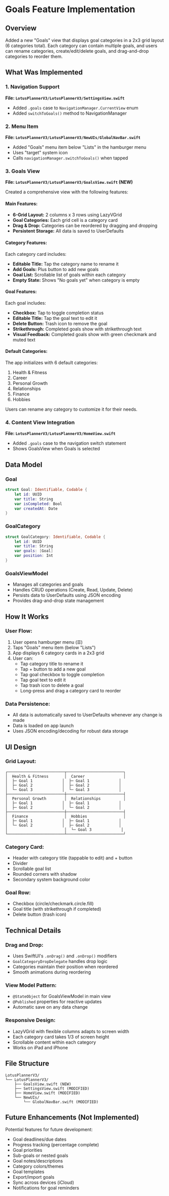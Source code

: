 # Goals Feature Implementation

## Overview
Added a new "Goals" view that displays goal categories in a 2x3 grid layout (6 categories total). Each category can contain multiple goals, and users can rename categories, create/edit/delete goals, and drag-and-drop categories to reorder them.

## What Was Implemented

### 1. Navigation Support
**File: `LotusPlannerV3/LotusPlannerV3/SettingsView.swift`**
- Added `.goals` case to `NavigationManager.CurrentView` enum
- Added `switchToGoals()` method to NavigationManager

### 2. Menu Item
**File: `LotusPlannerV3/LotusPlannerV3/NewUIs/GlobalNavBar.swift`**
- Added "Goals" menu item below "Lists" in the hamburger menu
- Uses "target" system icon
- Calls `navigationManager.switchToGoals()` when tapped

### 3. Goals View
**File: `LotusPlannerV3/LotusPlannerV3/GoalsView.swift` (NEW)**

Created a comprehensive view with the following features:

#### Main Features:
- **6-Grid Layout:** 2 columns x 3 rows using LazyVGrid
- **Goal Categories:** Each grid cell is a category card
- **Drag & Drop:** Categories can be reordered by dragging and dropping
- **Persistent Storage:** All data is saved to UserDefaults

#### Category Features:
Each category card includes:
- **Editable Title:** Tap the category name to rename it
- **Add Goals:** Plus button to add new goals
- **Goal List:** Scrollable list of goals within each category
- **Empty State:** Shows "No goals yet" when category is empty

#### Goal Features:
Each goal includes:
- **Checkbox:** Tap to toggle completion status
- **Editable Title:** Tap the goal text to edit it
- **Delete Button:** Trash icon to remove the goal
- **Strikethrough:** Completed goals show with strikethrough text
- **Visual Feedback:** Completed goals show with green checkmark and muted text

#### Default Categories:
The app initializes with 6 default categories:
1. Health & Fitness
2. Career
3. Personal Growth
4. Relationships
5. Finance
6. Hobbies

Users can rename any category to customize it for their needs.

### 4. Content View Integration
**File: `LotusPlannerV3/LotusPlannerV3/HomeView.swift`**
- Added `.goals` case to the navigation switch statement
- Shows GoalsView when Goals is selected

## Data Model

### Goal
```swift
struct Goal: Identifiable, Codable {
    let id: UUID
    var title: String
    var isCompleted: Bool
    var createdAt: Date
}
```

### GoalCategory
```swift
struct GoalCategory: Identifiable, Codable {
    let id: UUID
    var title: String
    var goals: [Goal]
    var position: Int
}
```

### GoalsViewModel
- Manages all categories and goals
- Handles CRUD operations (Create, Read, Update, Delete)
- Persists data to UserDefaults using JSON encoding
- Provides drag-and-drop state management

## How It Works

### User Flow:
1. User opens hamburger menu (☰)
2. Taps "Goals" menu item (below "Lists")
3. App displays 6 category cards in a 2x3 grid
4. User can:
   - Tap category title to rename it
   - Tap + button to add a new goal
   - Tap goal checkbox to toggle completion
   - Tap goal text to edit it
   - Tap trash icon to delete a goal
   - Long-press and drag a category card to reorder

### Data Persistence:
- All data is automatically saved to UserDefaults whenever any change is made
- Data is loaded on app launch
- Uses JSON encoding/decoding for robust data storage

## UI Design

### Grid Layout:
```
┌─────────────────────────┬─────────────────────────┐
│  Health & Fitness       │  Career                 │
│  ├─ Goal 1             │  ├─ Goal 1             │
│  ├─ Goal 2             │  ├─ Goal 2             │
│  └─ Goal 3             │  └─ Goal 3             │
├─────────────────────────┼─────────────────────────┤
│  Personal Growth        │  Relationships          │
│  ├─ Goal 1             │  ├─ Goal 1             │
│  ├─ Goal 2             │  └─ Goal 2             │
├─────────────────────────┼─────────────────────────┤
│  Finance                │  Hobbies                │
│  ├─ Goal 1             │  ├─ Goal 1             │
│  └─ Goal 2             │  ├─ Goal 2             │
│                         │  └─ Goal 3             │
└─────────────────────────┴─────────────────────────┘
```

### Category Card:
- Header with category title (tappable to edit) and + button
- Divider
- Scrollable goal list
- Rounded corners with shadow
- Secondary system background color

### Goal Row:
- Checkbox (circle/checkmark.circle.fill)
- Goal title (with strikethrough if completed)
- Delete button (trash icon)

## Technical Details

### Drag and Drop:
- Uses SwiftUI's `.onDrag()` and `.onDrop()` modifiers
- `GoalCategoryDropDelegate` handles drop logic
- Categories maintain their position when reordered
- Smooth animations during reordering

### View Model Pattern:
- `@StateObject` for GoalsViewModel in main view
- `@Published` properties for reactive updates
- Automatic save on any data change

### Responsive Design:
- LazyVGrid with flexible columns adapts to screen width
- Each category card takes 1/3 of screen height
- Scrollable content within each category
- Works on iPad and iPhone

## File Structure
```
LotusPlannerV3/
└── LotusPlannerV3/
    ├── GoalsView.swift (NEW)
    ├── SettingsView.swift (MODIFIED)
    ├── HomeView.swift (MODIFIED)
    └── NewUIs/
        └── GlobalNavBar.swift (MODIFIED)
```

## Future Enhancements (Not Implemented)
Potential features for future development:
- Goal deadlines/due dates
- Progress tracking (percentage complete)
- Goal priorities
- Sub-goals or nested goals
- Goal notes/descriptions
- Category colors/themes
- Goal templates
- Export/import goals
- Sync across devices (iCloud)
- Notifications for goal reminders

